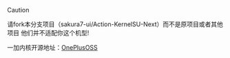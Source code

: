 > [!CAUTION]
> 
>请fork本分支项目（sakura7-ui/Action-KernelSU-Next）而不是原项目或者其他项目 他们并不适配你这个机型!
 

一加内核开源地址：[OnePlusOSS](https://github.com/OnePlusOSS/kernel_manifest)


